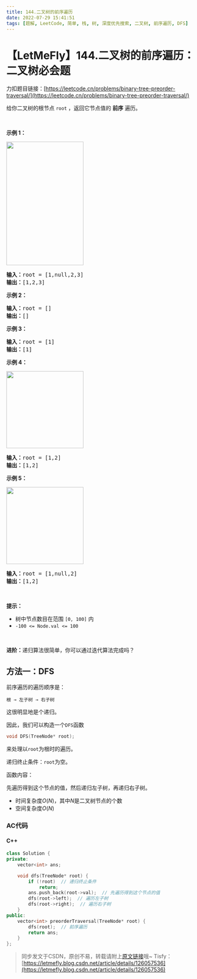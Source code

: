 ```yaml
---
title: 144.二叉树的前序遍历
date: 2022-07-29 15:41:51
tags: [题解, LeetCode, 简单, 栈, 树, 深度优先搜索, 二叉树, 前序遍历, DFS]
---
```


# 【LetMeFly】144.二叉树的前序遍历：二叉树必会题

力扣题目链接：[https://leetcode.cn/problems/binary-tree-preorder-traversal/](https://leetcode.cn/problems/binary-tree-preorder-traversal/)

<p>给你二叉树的根节点 <code>root</code> ，返回它节点值的 <strong>前序</strong><em> </em>遍历。</p>

<p> </p>

<p><strong>示例 1：</strong></p>
<img alt="" src="https://assets.leetcode.com/uploads/2020/09/15/inorder_1.jpg" style="width: 202px; height: 324px;" />
<pre>
<strong>输入：</strong>root = [1,null,2,3]
<strong>输出：</strong>[1,2,3]
</pre>

<p><strong>示例 2：</strong></p>

<pre>
<strong>输入：</strong>root = []
<strong>输出：</strong>[]
</pre>

<p><strong>示例 3：</strong></p>

<pre>
<strong>输入：</strong>root = [1]
<strong>输出：</strong>[1]
</pre>

<p><strong>示例 4：</strong></p>
<img alt="" src="https://assets.leetcode.com/uploads/2020/09/15/inorder_5.jpg" style="width: 202px; height: 202px;" />
<pre>
<strong>输入：</strong>root = [1,2]
<strong>输出：</strong>[1,2]
</pre>

<p><strong>示例 5：</strong></p>
<img alt="" src="https://assets.leetcode.com/uploads/2020/09/15/inorder_4.jpg" style="width: 202px; height: 202px;" />
<pre>
<strong>输入：</strong>root = [1,null,2]
<strong>输出：</strong>[1,2]
</pre>

<p> </p>

<p><strong>提示：</strong></p>

<ul>
	<li>树中节点数目在范围 <code>[0, 100]</code> 内</li>
	<li><code>-100 <= Node.val <= 100</code></li>
</ul>

<p> </p>

<p><strong>进阶：</strong>递归算法很简单，你可以通过迭代算法完成吗？</p>


    
## 方法一：DFS

前序遍历的遍历顺序是：

```
根 → 左子树 → 右子树
```

这很明显地是个递归。

因此，我们可以构造一个```DFS```函数

```cpp
void DFS(TreeNode* root);
```

来处理以```root```为根时的遍历。

递归终止条件：```root```为空。

函数内容：

先遍历得到这个节点的值，然后递归左子树，再递归右子树。

+ 时间复杂度$O(N)$，其中$N$是二叉树节点的个数
+ 空间复杂度$O(N)$

### AC代码

#### C++

```cpp
class Solution {
private:
    vector<int> ans;

    void dfs(TreeNode* root) {
        if (!root)  // 递归终止条件
            return;
        ans.push_back(root->val);  // 先遍历得到这个节点的值
        dfs(root->left);  // 遍历左子树
        dfs(root->right);  // 遍历右子树
    }
public:
    vector<int> preorderTraversal(TreeNode* root) {
        dfs(root);  // 前序遍历
        return ans;
    }
};
```

> 同步发文于CSDN，原创不易，转载请附上[原文链接](https://leetcode.letmefly.xyz/2022/07/29/LeetCode%200144.%E4%BA%8C%E5%8F%89%E6%A0%91%E7%9A%84%E5%89%8D%E5%BA%8F%E9%81%8D%E5%8E%86/)哦~
> Tisfy：[https://letmefly.blog.csdn.net/article/details/126057536](https://letmefly.blog.csdn.net/article/details/126057536)

